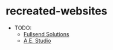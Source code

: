 # recreated-websites

- TODO:
    - [Fullsend Solutions](https://www.fullsend.io/#testimonials)
    - [A.E. Studio](https://ae.studio/?utm_source=sds&utm_medium=referral&utm_campaign=trytrickai&utm_content=footer&utm_term=3ff5251a-e107-4d47-bfb8-b2962debd252)
